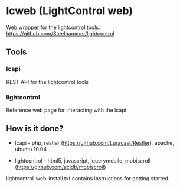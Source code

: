 # lcweb (LightControl web)

Web wrapper for the lightcontrol tools. https://github.com/Steelhammer/lightcontrol

## Tools

### lcapi

REST API for the lightcontrol tools

### lightcontrol

Reference web page for interacting with the lcapi

## How is it done?

* lcapi - php, restler (https://github.com/Luracast/Restler), apache, ubuntu 10.04

* lightcontrol - html5, javascript, jquerymobile, mobiscroll (https://github.com/acidb/mobiscroll)

lightcontrol-web-install.txt contains instructions for getting started.

